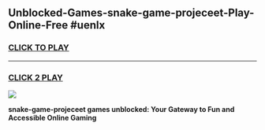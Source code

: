 
## Unblocked-Games-snake-game-projeceet-Play-Online-Free #uenlx
<h3>
<a href="https://us.freeplayer.one?title=snake-game-projeceet&ref=10M">CLICK TO PLAY</a></h3>
<hr>

<h3>
<a href="https://us.freeplayer.one?title=snake-game-projeceet&ref=10M">CLICK 2 PLAY</a>
  
</h3>

<a href="https://us.freeplayer.one?title=snake-game-projeceet&ref=10M"><img src="https://clearcache.store/games.png"></a>


**snake-game-projeceet games unblocked: Your Gateway to Fun and Accessible Online Gaming**
